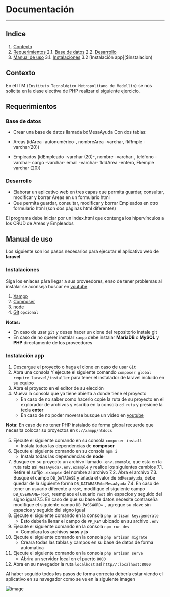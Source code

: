 # Documentación
---
## Indice
1. [Contexto](#contexto)
2. [Requerimientos](#requerimientos)
    2.1. [Base de datos](#BD)
    2.2. [Desarrollo](#desarrollo)
3. [Manual de uso](#manual)
    3.1. [Instalaciones]($instalaciones)
    3.2 [Instalación app]($instalacion)

<div id="contexto">

## Contexto
En el ITM `(Instituto Tecnológico Metropolitano de Medellín)` se nos solicita en la clase electiva de PHP realizar el siguiente ejercicio.
 
<div id="requerimientos">
 
## Requerimientos

<div id="BD">
 
### Base de datos
- Crear una base de datos llamada bdMesaAyuda
Con dos tablas:
 
- Areas (idArea -autonumérico-, nombreArea -varchar, fkRmple -varchar(20))
 
- Empleados (idEmpleado -varchar (20)-, nombre -varchar-, teléfono   -varchar-  cargo -varchar-  email -varchar- fkIdArea -entero, Fkemple varchar (20))
 
 <div id="desarrollo">

### Desarrollo
- Elaborar un aplicativo web en tres capas que permita guardar, consultar, modificar y borrar Areas en un formulario html
- Que permita  guardar, consultar, modificar y borrar Empleados en otro formulario html (son dos páginas html diferentes)
 
El programa debe iniciar por un index.html que contenga los hipervínculos a los CRUD de Areas y Empleados
 
 <div id="manual">

## Manual de uso
 
Los siguiente son los pasos necesarios para ejecutar el aplicativo web de **laravel**
 
 <div id="instalaciones">

### Instalaciones
Siga los enlaces pàra llegar a sus proveedores, enso de tener problemas al instalar se aconseja buscar en [youtube](http://www.youtube.com)
 
1. [Xampp](https://www.apachefriends.org/es/index.html)
2. [Composer](https://getcomposer.org)
3. [node](https://nodejs.org/es/)
4. [Git](https://git-scm.com) `opcional`
 
**Notas:** 
- En caso de usar `git` y desea hacer un clone del repositorio instale git
- En caso de no querer instalar `xampp` debe instalar **MariaDB** o **MySQL** y **PHP** directamente de los proveedores

<div id="instalacion">

### Instalación app
 
1. Descargue el proyecto o haga el clone en caso de usar `Git`
2. Abra una consola Y ejecute el siguiente comando `composer global require laravel/installer` para tener el instalador de laravel incluido en su equipo
3. Abra el proyecto en el editor de su elección
4. Mueva la consola que ya tiene abierta a donde tiene el proyecto
    * En caso de no saber como hacerlo copie la ruta de su proyecto en el explorador de archivos y escriba en la consola `cd ruta` y presione la tecla **enter**
    * En caso de no poder moverse busque un video en [youtube](http://www.youtube.com)
 
**Nota:** En caso de no tener PHP instalado de forma global recuerde que necesita colocar su proyectos en `C://xampp/htdocs`
 
5. Ejecute el siguiente comando en su consola `composer install`
    * Instala todas las dependencias de **composer**
6. Ejecute el siguiente comando en su consola `npm i`
    * Instala todas las dependencias de **node**
7. Busque en su proyecto un archivo llamado `.env.example`, que esta en la ruta raiz asi `MesaAyuda/.env.example` y realice los siguientes cambios
    7.1. Retire el sufijo `.example` del nombre al archivo
    7.2. Abra el archivo
    7.3. Busque el campo `DB_DATABASE` y añada el valor de  `bdMesaAyuda`, debe quedar de la siguiente forma `DB_DATABASE=bdMesaAyuda`
    7.4. En caso de tener un usuario diferente a `root`, modifique el siguiente campo `DB_USERNAME=root`, reemplace el usuario `root` sin espacios y seguido del signo igual
    7.5. En caso de que su base de datos necesite contraseña modifique el siguiente campo `DB_PASSWORD= `, agregue su clave sin espacios y seguido del signo igual
8. Ejecute el siguiente comando en la consola `php artisan key:generate`
    * Esto deberia llenar el campo de `PP_KEY` ubicado en su archivo `.env`
9. Ejecute el siguiente comando en la consola `npm run dev`
    * Compilara los archivos **sass** y **js**
10. Ejecute el siguiente comando en la consola `php artisan migrate`
    * Creara todas las tablas y campos en su base de datos de forma automatica
11. Ejecute el siguiente comando en la consola `php artisan serve`
    * Abrira un servidor local en el puerto `8000`
12. Abra en su navegador la ruta `localhost` asi `http//:localhost:8000`
 
Al haber seguido todos los pasos de forma correcta debería estar viendo el aplicativo en su navegador como se ve en la siguiente imagen

![image](https://user-images.githubusercontent.com/51238797/111096502-abe65480-850d-11eb-9607-450fa53a8667.png)

